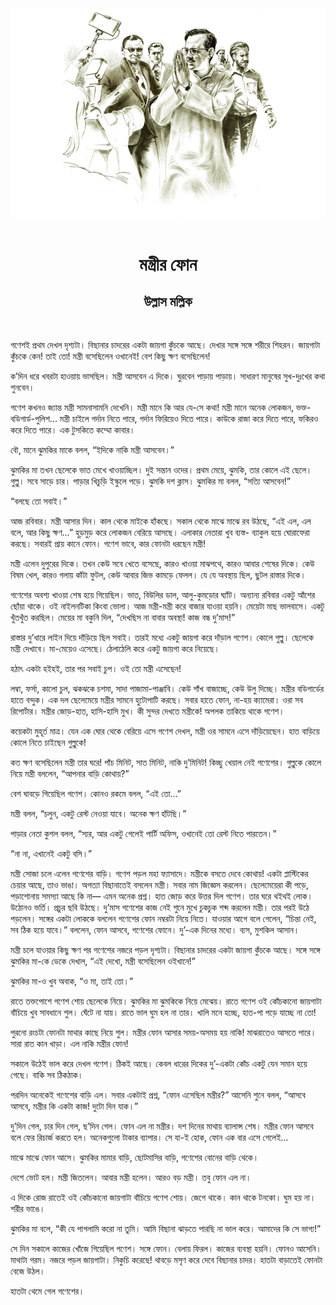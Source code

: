 <div align=center> <img src="../../metadata/images/rabibasariya/মন্ত্রীর-ফোন-উল্লাস-মল্লিক.jpg" align="center"></div><br><h1 align=center>মন্ত্রীর ফোন</h1>
<h2 align=center>উল্লাস মল্লিক</h2><br>

গণেশই প্রথম দেখল দৃশ্যটা। বিছানার চাদরের একটা জায়গা কুঁচকে আছে। দেখার সঙ্গে সঙ্গে শরীরে শিহরন। জায়গাটা কুঁচকে কেন! তাই তো! মন্ত্রী বসেছিলেন ওখানেই! বেশ কিছু ক্ষণ বসেছিলেন!

ক’দিন ধরে খবরটা হাওয়ায় ভাসছিল। মন্ত্রী আসবেন এ দিকে। ঘুরবেন পাড়ায় পাড়ায়। সাধারণ মানুষের সুখ-দুঃখের কথা শুনবেন।

গণেশ কখনও জ্যান্ত মন্ত্রী সামনাসামনি দেখেনি। মন্ত্রী মানে কি আর যে-সে কথা! মন্ত্রী মানে অনেক লোকজন, ভক্ত-বডিগার্ড-পুলিশ... মন্ত্রী চাইলে গর্দান নিতে পারে, গর্দান ফিরিয়েও দিতে পারে। কাউকে রাজা করে দিতে পারে, ফকিরও করে দিতে পারে। এক টুসকিতে কম্মো কাবার।

বৌ, মানে ঝুমকির মাকে বলল, “ইদিকে নাকি মন্ত্রী আসবেন।”

ঝুমকির মা তখন ছেলেকে ভাত মেখে খাওয়াচ্ছিল। দুই সন্তান ওদের। প্রথম মেয়ে, ঝুমকি, তার কোলে এই ছেলে। গুল্লু। সবে সাড়ে চার। পাড়ার খিচুড়ি ইস্কুলে পড়ে। ঝুমকি দশ ক্লাস। ঝুমকির মা বলল, “সত্যি আসবেন!”

“বলছে তো সবাই।”

আজ রবিবার। মন্ত্রী আসার দিন। কাল থেকে মাইকে হাঁকছে। সকাল থেকে মাঝে মাঝে রব উঠছে, “এই এল, এল বলে, আর কিছু ক্ষণ…” হুড়মুড় করে লোকজন বেরিয়ে আসছে। এলাকার নেতারা খুব ব্যস্ত- ব্যাকুল হয়ে ঘোরাফেরা করছে। সবারই প্রায় কানে ফোন। গণেশ ভাবে, কার ফোনটা ধরছেন মন্ত্রী!

মন্ত্রী এলেন দুপুরের দিকে। তখন কেউ সবে খেতে বসেছে, কারও খাওয়া মাঝপথে, কারও আবার শেষের দিকে। কেউ বিষম খেল, কারও গলায় কাঁটা ফুটল, কেউ আবার জিভ কামড়ে ফেলল। যে যে অবস্থায় ছিল, ছুটল রাস্তার দিকে।

গণেশের অবশ্য খাওয়া শেষ হয়ে গিয়েছিল। ভাত, বিউলির ডাল, আলু-কুমড়োর ঘ্যাঁট। অন্যান্য রবিবার একটু আঁশের ছোঁয়া থাকে। ওই নাইলনটিকা কিংবা ভোলা। আজ মন্ত্রী-মন্ত্রী করে বাজার যাওয়া হয়নি। মেয়েটা মাছ ভালবাসে। একটু খুঁতখুঁত করছিল। মেয়ের মা বকুনি দিল, “দেখছিস না বাবার অবস্থা! কাজ বন্ধ দু’মাস!”

রাস্তার দু’ধারে লাইন দিয়ে দাঁড়িয়ে ছিল সবাই। তারই মধ্যে একটু জায়গা করে দাঁড়াল গণেশ। কোলে গুল্লু। ছেলেকে মন্ত্রী দেখাবে। মা-মেয়েও এসেছে। ঠেলাঠেলি করে একটু জায়গা করে নিয়েছে।

হঠাৎ একটা হইহই, তার পর সবাই চুপ। ওই তো মন্ত্রী এসেছেন!

লম্বা, ফর্সা, কালো চুল, ঝকঝকে চশমা, সাদা পাজামা-পাঞ্জাবি। কেউ শাঁখ বাজাচ্ছে, কেউ উলু দিচ্ছে। মন্ত্রীর বডিগার্ডের হাতে বন্দুক। এক দল ছেলেমেয়ে মন্ত্রীর সামনে হুটোপাটি করছে। সবার হাতে ফোন, না-হয় ক্যামেরা। ওরা সব রিপোর্টার। মন্ত্রীর জোড়-হাত, হাসি-হাসি মুখ। কী সুন্দর দেখতে মন্ত্রীকে! অপলক তাকিয়ে থাকে গণেশ।

কয়েকটা মুহূর্ত মাত্র। যেন এক ঘোর থেকে বেরিয়ে এসে গণেশ দেখল, মন্ত্রী ওর সামনে এসে দাঁড়িয়েছেন। হাত বাড়িয়ে কোলে নিতে চাইছেন গুল্লুকে!

কত ক্ষণ বসেছিলেন মন্ত্রী তার ঘরে! পাঁচ মিনিট, সাত মিনিট, নাকি দু’মিনিট! কিচ্ছু খেয়াল নেই গণেশের। গুল্লুকে কোলে নিয়ে মন্ত্রী বললেন, “আপনার বাড়ি কোথায়?”

বেশ ঘাবড়ে গিয়েছিল গণেশ। কোনও রকমে বলল, “এই তো…”

মন্ত্রী বলল, “চলুন, একটু রেস্ট নেওয়া যাবে। অনেক ক্ষণ হাঁটছি।”

পাড়ার নেতা কুশল বলল, “স্যর, আর একটু গেলেই পার্টি অফিস, ওখানেই তো রেস্ট নিতে পারতেন।”

“না না, এখানেই একটু বসি।”

মন্ত্রী সোজা চলে এলেন গণেশের বাড়ি। গণেশ পড়ল মহা ফ্যাসাদে। মন্ত্রীকে বসতে দেবে কোথায়! একটা প্লাস্টিকের চেয়ার আছে, তাও ভাঙা। অগত্যা বিছানাতেই বসলেন মন্ত্রী। সবার নাম জিজ্ঞেস করলেন। ছেলেমেয়েরা কী পড়ে, পড়াশোনায় সমস্যা আছে কি না— এমন অনেক প্রশ্ন। হাত জোড় করে উত্তর দিল গণেশ। তার ঘরে থইথই লোক। উঠোনও ভর্তি। প্রচুর ছবি উঠছে। দু’মাস গণেশের কাজ নেই শুনে মুখে চুকচুক শব্দ করলেন মন্ত্রী। তার পরই উঠে পড়লেন। সঙ্গের একটা লোককে বললেন গণেশের ফোন নম্বরটা নিয়ে নিতে। যাওয়ার আগে বলে গেলেন, “চিন্তা নেই, সব ঠিক হয়ে যাবে।” বললেন, ফোন আসবে, গণেশের ফোনে। দু’-এক দিনের মধ্যে। ব্যস, মুশকিল আসান।

মন্ত্রী চলে যাওয়ার কিছু ক্ষণ পর গণেশের নজরে পড়ল দৃশ্যটা। বিছানার চাদরের একটা জায়গা কুঁচকে আছে। সঙ্গে সঙ্গে ঝুমকির মা-কে ডেকে দেখাল, “এই দেখো, মন্ত্রী বসেছিলেন ওইখানে!”

ঝুমকির মা-ও খুব অবাক, “ও মা, তাই তো।”

রাতে তক্তপোশে গণেশ শোয় ছেলেকে নিয়ে। ঝুমকির মা ঝুমকিকে নিয়ে মেঝেয়। রাতে গণেশ ওই কোঁচকানো জায়গাটা বাঁচিয়ে খুব সাবধানে শুল। ঘেঁটে না যায়। রাতে ভাল ঘুম হল না তার। খালি মনে হচ্ছে, হাত-পা পড়ে যাচ্ছে না তো!

পুরনো রংচটা ফোনটা মাথার কাছে নিয়ে শুল। মন্ত্রীর ফোন আসার সময়-অসময় হয় নাকি! মাঝরাতেও আসতে পারে। সারা রাত কান খাড়া। এল নাকি মন্ত্রীর ফোন!

সকালে উঠেই ভাল করে দেখল গণেশ। ঠিকই আছে। কেবল ধারের দিকের দু’-একটা কোঁচ একটু যেন সমান হয়ে গেছে। বাকি সব ঠিকঠাক।

পরদিন অনেকেই গণেশের বাড়ি এল। সবার একটাই প্রশ্ন, “ফোন এসেছিল মন্ত্রীর?” আসেনি শুনে বলল, “আসবে আসবে, মন্ত্রীর কি একটা কাজ! দুটো দিন যাক।”

দু’দিন গেল, চার দিন গেল, ছ’দিন গেল। ফোন এল না মন্ত্রীর। দশ দিনের মাথায় ব্যালান্স শেষ। মন্ত্রীর ফোন আসবে বলে ফের রিচার্জ করতে হল। অনেকগুলো টাকার ব্যাপার। সে যা-ই হোক, ফোন এক বার এসে গেলেই…

মাঝে মাঝে ফোন আসে। ঝুমকির মামার বাড়ি, ছোটমাসির বাড়ি, গণেশের বোনের বাড়ি থেকে।

দেশে ভোট হল। মন্ত্রী জিতলেন। আবার মন্ত্রী হলেন। আরও বড় মন্ত্রী। তবু ফোন এল না।

এ দিকে রোজ রাতেই ওই কোঁচকানো জায়গাটা বাঁচিয়ে গণেশ শোয়। জেগে থাকে। কান থাকে টনকো। ঘুম হয় না। শরীর ভাঙে।

ঝুমকির মা বলে, “কী যে পাগলামি করো না তুমি। আমি বিছানা ঝাড়তে পারছি না ভাল করে। আমাদের কি সে ভাগ্য!”

সে দিন সকালে কাজের খোঁজে গিয়েছিল গণেশ। সঙ্গে ফোন। বেলায় ফিরল। কাজের ব্যবস্থা হয়নি। ফোনও আসেনি। মাথাটা গরম। নজরে পড়ল জায়গাটা। নিকুচি করেছে! থাবড়ে মসৃণ করে দেবে বিছানার চাদর। হাতটা বাড়াতেই ফোনটা বেজে উঠল।

হাতটা থেমে গেল গণেশের।

